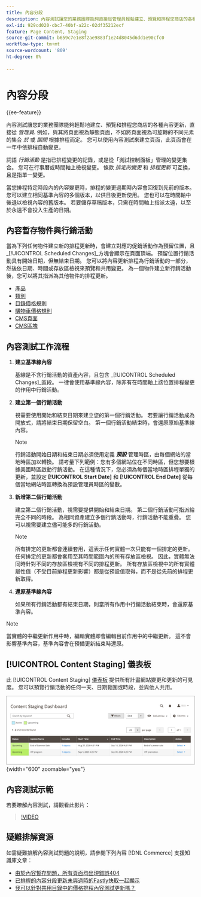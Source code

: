 ```yaml
---
title: 內容分段
description: 內容測試讓您的業務團隊能夠直接從管理員輕鬆建立、預覽和排程您商店的各種內容更新。
exl-id: 929cd020-cbc7-40bf-a22c-02df35212ecf
feature: Page Content, Staging
source-git-commit: b659c7e1e8f2ae9883f1e24d8045d6dd1e90cfc0
workflow-type: tm+mt
source-wordcount: '809'
ht-degree: 0%

---
```


# 內容分段

{{ee-feature}}

內容測試讓您的業務團隊能夠輕鬆地建立、預覽和排程您商店的各種內容更新，直接從 _管理員_. 例如，與其將頁面視為靜態頁面，不如將頁面視為可旋轉的不同元素的集合 _於_ 或 _關閉_ 根據排程而定。 您可以使用內容測試來建立頁面，此頁面會在一年中依排程自動變更。

詞語 _行銷活動_ 是指已排程變更的記錄，或是從「測試控制面板」管理的變更集合。 您可在行事曆或時間軸上檢視變更。 條款 _排定的變更_ 和 _排程更新_ 可互換，且是指單一變更。

當您排程特定時段內的內容變更時，排程的變更過期時內容會回復到先前的版本。 您可以建立相同基準內容的多個版本，以供日後更新使用。 您也可以在時間軸中後退以檢視內容的舊版本。 若要儲存草稿版本，只需在時間軸上指派太遠，以至於永遠不會投入生產的日期。

## 內容暫存物件與行銷活動

當為下列任何物件建立新的排程更新時，會建立對應的促銷活動作為預留位置，且 _[!UICONTROL Scheduled Changes]_方塊會顯示在頁面頂端。 預留位置行銷活動具有開始日期，但無結束日期。 您可以將內容更新排程為行銷活動的一部分，然後依日期、時間或存放區檢視來預覽和共用變更。 為一個物件建立新行銷活動後，您可以將其指派為其他物件的排程更新。

- [產品](../catalog/product-scheduled-changes.md)
- [類別](../catalog/category-scheduled-changes.md)
- [目錄價格規則](../merchandising-promotions/price-rule-catalog-scheduled-changes.md)
- [購物車價格規則](../merchandising-promotions/price-rule-cart-scheduled-changes.md)
- [CMS頁面](pages-workspace.md#scheduled-changes)
- [CMS區塊](blocks.md)

## 內容測試工作流程

1. **建立基準線內容**

   基線是不含行銷活動的資產內容，且包含 _[!UICONTROL Scheduled Changes]_區段。 一律會使用基準線內容，除非有在時間軸上該位置排程變更的作用中行銷活動。

1. **建立第一個行銷活動**

   視需要使用開始和結束日期來建立您的第一個行銷活動。 若要讓行銷活動成為開放式，請將結束日期保留空白。 第一個行銷活動結束時，會還原原始基準線內容。

   >[!NOTE]
   >
   >行銷活動開始日期和結束日期必須使用定義 **_預設_** 管理時區，由每個網站的當地時區加以轉換。 請考量下列範例：您有多個網站位在不同時區，但您想要根據美國時區啟動行銷活動。 在這種情況下，您必須為每個當地時區排程單獨的更新，並設定 **[!UICONTROL Start Date]** 和 **[!UICONTROL End Date]** 從每個當地網站時區轉換為預設管理員時區的變數。

1. **新增第二個行銷活動**

   建立第二個行銷活動，視需要提供開始和結束日期。 第二個行銷活動可指派給完全不同的時段。 為相同資產建立多個行銷活動時，行銷活動不能重疊。 您可以視需要建立儘可能多的行銷活動。

   >[!NOTE]
   >
   >所有排定的更新都會連續套用，這表示任何實體一次只能有一個排定的更新。 任何排定的更新都會套用至其時間範圍內的所有存放區檢視。 因此，實體無法同時針對不同的存放區檢視有不同的排程更新。 所有存放區檢視中的所有實體屬性值（不受目前排程更新影響）都是從預設值取得，而不是從先前的排程更新取得。

1. **還原基準線內容**

   如果所有行銷活動都有結束日期，則當所有作用中行銷活動結束時，會還原基準內容。

>[!NOTE]
>
>當實體的中繼更新作用中時，編輯實體即會編輯目前作用中的中繼更新。 這不會影響基準內容，基準內容會在預備更新結束時還原。

## [!UICONTROL Content Staging] 儀表板

此 [!UICONTROL Content Staging] [儀表板](content-staging-dashboard.md) 提供所有計畫網站變更和更新的可見度。 您可以預覽行銷活動的任何一天、日期範圍或時段，並與他人共用。

![測試儀表板](./assets/content-staging-dashboard-grid.png){width="600" zoomable="yes"}

## 內容測試示範

若要瞭解內容測試，請觀看此影片：

>[!VIDEO](https://video.tv.adobe.com/v/343784?quality=12)

## 疑難排解資源

如需疑難排解內容測試問題的說明，請參閱下列內容 [!DNL Commerce] 支援知識庫文章：

- [由於內容暫存問題，所有頁面均出現錯誤404](https://experienceleague.adobe.com/docs/commerce-knowledge-base/kb/troubleshooting/site-down-or-unresponsive/error-404-on-all-pages-due-to-content-staging-issue.html)
- [已排程的內容分段更新未與過時的Fastly快取一起顯示](https://experienceleague.adobe.com/docs/commerce-knowledge-base/kb/troubleshooting/miscellaneous/scheduled-content-staging-updates-not-displayed-with-stale-fastly-cache.html)
- [我可以針對共用目錄中的價格排程內容測試更新嗎？](https://experienceleague.adobe.com/docs/commerce-knowledge-base/kb/faq/can-i-schedule-content-staging-updates-for-prices-in-a-shared-catalog.html)
